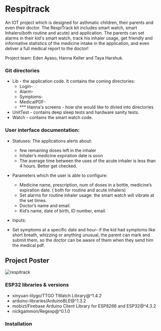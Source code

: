 # Respitrack
An IOT project which is designed for asthmatic children, their parents and even their doctor.
The RespiTrack kit includes smart watch, smart Inhalers(both routine and acute) and application. 
The parents can set alarms in their kid's smart watch, track his inhaler usage, get friendly and informative statistics of the medicine intake 
in the application, and even deliver a full medical report to the doctor!

Project team: Eden Ayaso, Hanna Keller and Taya Harshuk.


### Git directories
- Lib - the application code. It contains the coming directories:
   - Login- 
   - Alarm- 
  - Symptoms-
   - MedicalPDF-
   - *** Hanna's screens - how she would like to divied into directories
- UnitTest - contains deep sleep tests and hardware sanity tests.
- Watch - contains the smart watch code.


### User interface documentation:
- Statuses: The applications alerts about:
   - few remaining doses left in the inhaler
   - Inhaler’s medicine expiration date is soon
   - The average time between the uses of the acute inhaler is less than 4 hours. Better get checked.


- Parameters which the user is able to configure:
   - Medicine name, prescription, num of doses in a bottle,
     medicine’s expiration date. ( both for routine and acute inhalers)
   - Set alarms for routine inhaler usage: the smart watch will vibrate at the set times.
   - Doctor’s name and email.
   - Kid’s name, date of birth, ID number, email.

- Inputs:
 - Set symptoms at a specific date and hour- if the kid had symptoms like short breath, whizzing or
     anything unusual, the parent can mark and submit them, so the doctor can be aware of them when
     they send him the medical pdf.


## Project Poster
![respitrack](https://user-images.githubusercontent.com/95523968/219866086-239ce541-852c-4fb1-9cbd-1aec6e6dd424.png)

### ESP32 libraries & versions
- xinyuan-lilygo/TTGO TWatch Library@^1.4.2
- arduino-libraries/ArduinoBLE@^1.3.2
- mobizt/Firebase Arduino Client Library for ESP8266 and ESP32@^4.3.2
- nickgammon/Regexp@^0.1.0

### Installation




